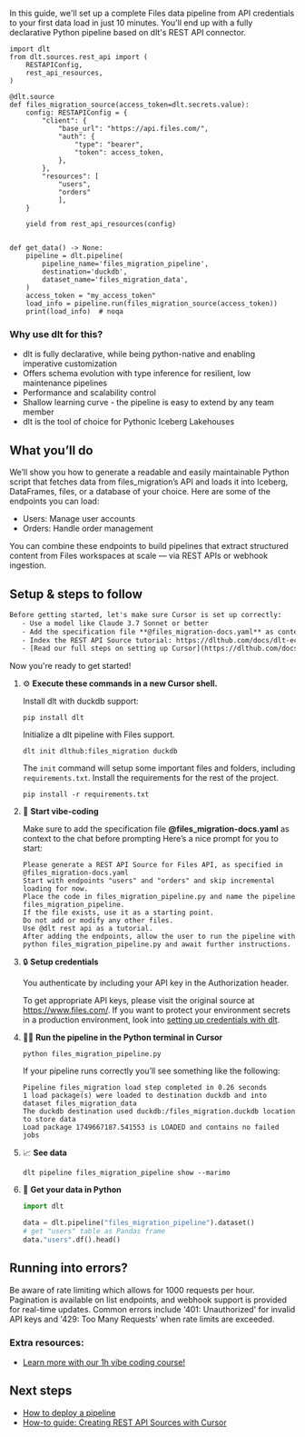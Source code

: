 In this guide, we'll set up a complete Files data pipeline from API credentials to your first data load in just 10 minutes. You'll end up with a fully declarative Python pipeline based on dlt's REST API connector.

```python-outcome
import dlt
from dlt.sources.rest_api import (
    RESTAPIConfig,
    rest_api_resources,
)

@dlt.source
def files_migration_source(access_token=dlt.secrets.value):
    config: RESTAPIConfig = {
        "client": {
            "base_url": "https://api.files.com/",
            "auth": {
                "type": "bearer",
                "token": access_token,
            },
        },
        "resources": [
            "users",
            "orders"
            ],
    }

    yield from rest_api_resources(config)


def get_data() -> None:
    pipeline = dlt.pipeline(
        pipeline_name='files_migration_pipeline',
        destination='duckdb',
        dataset_name='files_migration_data', 
    )
    access_token = "my_access_token"
    load_info = pipeline.run(files_migration_source(access_token))
    print(load_info)  # noqa
```

### Why use dlt for this?

- dlt is fully declarative, while being python-native and enabling imperative customization
- Offers schema evolution with type inference for resilient, low maintenance pipelines
- Performance and scalability control
- Shallow learning curve - the pipeline is easy to extend by any team member
- dlt is the tool of choice for Pythonic Iceberg Lakehouses

## What you’ll do

We’ll show you how to generate a readable and easily maintainable Python script that fetches data from files_migration’s API and loads it into Iceberg, DataFrames, files, or a database of your choice. Here are some of the endpoints you can load:

- Users: Manage user accounts
- Orders: Handle order management

You can combine these endpoints to build pipelines that extract structured content from Files workspaces at scale — via REST APIs or webhook ingestion.

## Setup & steps to follow

```default
Before getting started, let's make sure Cursor is set up correctly:
   - Use a model like Claude 3.7 Sonnet or better
   - Add the specification file **@files_migration-docs.yaml** as context
   - Index the REST API Source tutorial: https://dlthub.com/docs/dlt-ecosystem/verified-sources/rest_api/ and add it to context as **@dlt rest api**
   - [Read our full steps on setting up Cursor](https://dlthub.com/docs/dlt-ecosystem/llm-tooling/cursor-restapi#23-configuring-cursor-with-documentation)
```

Now you're ready to get started! 

1. ⚙️ **Execute these commands in a new Cursor shell.**
    
    Install dlt with duckdb support:
    ```shell
    pip install dlt
    ```

    Initialize a dlt pipeline with Files support.
    ```shell
    dlt init dlthub:files_migration duckdb
    ```

    The `init` command will setup some important files and folders, including `requirements.txt`. Install the requirements for the rest of the project.
    ```shell
    pip install -r requirements.txt
    ```
    
2. 🤠 **Start vibe-coding**
    
    Make sure to add the specification file **@files_migration-docs.yaml** as context to the chat before prompting
    Here’s a nice prompt for you to start: 
    
    ```prompt
    Please generate a REST API Source for Files API, as specified in @files_migration-docs.yaml 
    Start with endpoints "users" and "orders" and skip incremental loading for now. 
    Place the code in files_migration_pipeline.py and name the pipeline files_migration_pipeline. 
    If the file exists, use it as a starting point. 
    Do not add or modify any other files. 
    Use @dlt rest api as a tutorial. 
    After adding the endpoints, allow the user to run the pipeline with python files_migration_pipeline.py and await further instructions.
    ```

    
3. 🔒 **Setup credentials** 
    
    You authenticate by including your API key in the Authorization header.
    
    To get appropriate API keys, please visit the original source at https://www.files.com/.
    If you want to protect your environment secrets in a production environment, look into [setting up credentials with dlt](https://dlthub.com/docs/walkthroughs/add_credentials).
    
4. 🏃‍♀️ **Run the pipeline in the Python terminal in Cursor**
    
    ```shell
    python files_migration_pipeline.py
    ```
    
    If your pipeline runs correctly you’ll see something like the following:
    
    ```shell
    Pipeline files_migration load step completed in 0.26 seconds
    1 load package(s) were loaded to destination duckdb and into dataset files_migration_data
    The duckdb destination used duckdb:/files_migration.duckdb location to store data
    Load package 1749667187.541553 is LOADED and contains no failed jobs
    ```
    
5. 📈 **See data**
    
    ```shell
    dlt pipeline files_migration_pipeline show --marimo
    ```
    
6. 🐍 **Get your data in Python**
    
    ```python
    import dlt

   data = dlt.pipeline("files_migration_pipeline").dataset()
   # get "users" table as Pandas frame
   data."users".df().head()
    ```

## Running into errors?

Be aware of rate limiting which allows for 1000 requests per hour. Pagination is available on list endpoints, and webhook support is provided for real-time updates. Common errors include '401: Unauthorized' for invalid API keys and '429: Too Many Requests' when rate limits are exceeded.

### Extra resources:

- [Learn more with our 1h vibe coding course!](https://www.youtube.com/watch?v=GGid70rnJuM)

## Next steps

- [How to deploy a pipeline](https://dlthub.com/docs/walkthroughs/deploy-a-pipeline)
- [How-to guide: Creating REST API Sources with Cursor](https://dlthub.com/docs/dlt-ecosystem/llm-tooling/cursor-restapi)